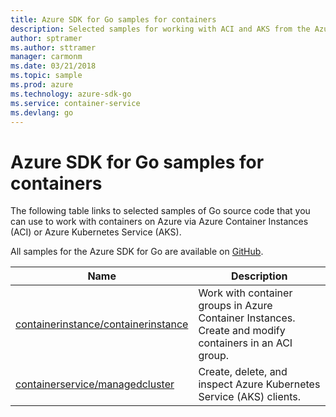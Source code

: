 ```yaml
---
title: Azure SDK for Go samples for containers 
description: Selected samples for working with ACI and AKS from the Azure SDK for Go.
author: sptramer
ms.author: sttramer
manager: carmonm
ms.date: 03/21/2018
ms.topic: sample
ms.prod: azure
ms.technology: azure-sdk-go
ms.service: container-service
ms.devlang: go
---
```


# Azure SDK for Go samples for containers

The following table links to selected samples of Go source code that you can use to work with containers on Azure via Azure Container Instances (ACI) or Azure Kubernetes Service (AKS). 

All samples for the Azure SDK for Go are available on [GitHub](https://github.com/Azure-Samples/azure-sdk-for-go-samples).

| Name | Description |
|------|-------------|
| [containerinstance/containerinstance](https://github.com/Azure-Samples/azure-sdk-for-go-samples/blob/master/containerinstance/containerinstance.go) | Work with container groups in Azure Container Instances. Create and modify containers in an ACI group. |
| [containerservice/managedcluster](https://github.com/Azure-Samples/azure-sdk-for-go-samples/blob/master/containerservice/managedcluster.go) | Create, delete, and inspect Azure Kubernetes Service (AKS) clients. |
